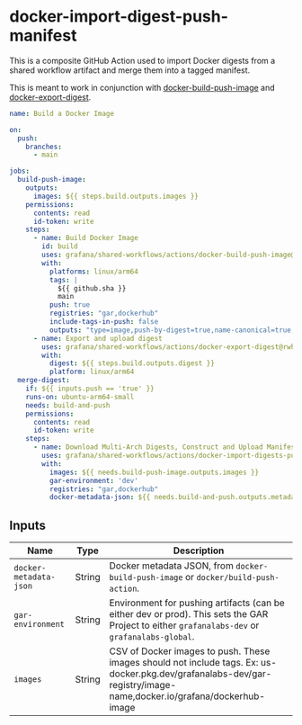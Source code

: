 # docker-import-digest-push-manifest

This is a composite GitHub Action used to import Docker digests from a shared workflow artifact and merge them into a
tagged manifest.

This is meant to work in conjunction with [docker-build-push-image] and [docker-export-digest].

[docker/build-push-action]: https://github.com/docker/build-push-action
[docker-build-push-image]: ../docker-build-push-image/README.md
[docker-export-digest]: ../docker-export-digest/README.md
[docker-import-digests-push-manifest]: ../docker-import-digests-push-manifest/README.md

<!-- x-release-please-start-version -->

```yaml
name: Build a Docker Image

on:
  push:
    branches:
      - main

jobs:
  build-push-image:
    outputs:
      images: ${{ steps.build.outputs.images }}
    permissions:
      contents: read
      id-token: write
    steps:
      - name: Build Docker Image
        id: build
        uses: grafana/shared-workflows/actions/docker-build-push-image@main # TODO: Fix version once released
        with:
          platforms: linux/arm64
          tags: |
            ${{ github.sha }}
            main
          push: true
          registries: "gar,dockerhub"
          include-tags-in-push: false
          outputs: "type=image,push-by-digest=true,name-canonical=true,push=true"
      - name: Export and upload digest
        uses: grafana/shared-workflows/actions/docker-export-digest@rwhitaker/multi-arch-builds
        with:
          digest: ${{ steps.build.outputs.digest }}
          platform: linux/arm64
  merge-digest:
    if: ${{ inputs.push == 'true' }}
    runs-on: ubuntu-arm64-small
    needs: build-and-push
    permissions:
      contents: read
      id-token: write
    steps:
      - name: Download Multi-Arch Digests, Construct and Upload Manifest
        uses: grafana/shared-workflows/actions/docker-import-digests-push-manifest@main # TODO: Pin sha
        with:
          images: ${{ needs.build-push-image.outputs.images }}
          gar-environment: 'dev'
          registries: "gar,dockerhub"
          docker-metadata-json: ${{ needs.build-and-push.outputs.metadatajson }}
```

<!-- x-release-please-end-version -->

## Inputs

| Name                   | Type   | Description                                                                                                                                                         |
|------------------------|--------|---------------------------------------------------------------------------------------------------------------------------------------------------------------------|
| `docker-metadata-json` | String | Docker metadata JSON, from `docker-build-push-image` or `docker/build-push-action`.                                                                                 |
| `gar-environment`      | String | Environment for pushing artifacts (can be either dev or prod). This sets the GAR Project to either `grafanalabs-dev` or `grafanalabs-global`.                       |
| `images`               | String | CSV of Docker images to push. These images should not include tags. Ex: us-docker.pkg.dev/grafanalabs-dev/gar-registry/image-name,docker.io/grafana/dockerhub-image |
